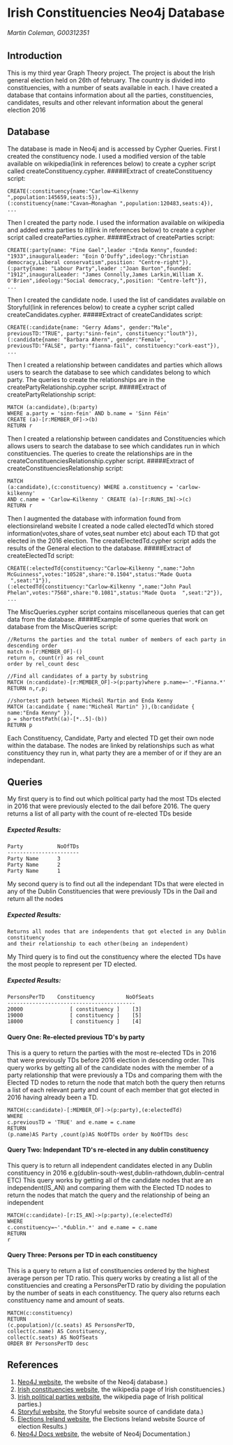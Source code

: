 # Irish Constituencies Neo4j Database
###### Martin Coleman, G00312351

## Introduction
This is my third year Graph Theory project. The project is about the Irish general election held on 26th of february.
The country is divided into constituencies, with a number of seats available in each. 
I have created a database that contains information about all the parties, constituencies, candidates, results and other relevant information about the general election 2016

## Database
The database is made in Neo4j and is accessed by Cypher Queries.
First I created the constituency node.
I used a modified version of the table available on wikipedia(link in references below) to create a cypher script called createConstituency.cypher. 
#####Extract of createConstituency script:
```cypher
CREATE(:constituency{name:"Carlow–Kilkenny ",population:145659,seats:5}),
(:constituency{name:"Cavan–Monaghan ",population:120483,seats:4}),
...
```
Then I created the party node.
I used the information available on wikipedia and added extra parties to it(link in references below) to create a cypher script called createParties.cypher. 
#####Extract of createParties script:
```cypher
CREATE(:party{name: "Fine Gael",leader :"Enda Kenny",founded: "1933",inauguralLeader: "Eoin O'Duffy",ideology:"Christian democracy,Liberal conservatism",position: "Centre-right"}),
(:party{name: "Labour Party",leader :"Joan Burton",founded: "1912",inauguralLeader: "James Connolly,James Larkin,William X. O'Brien",ideology:"Social democracy,",position: "Centre-left"}),
...
```
Then I created the candidate node.
I used the list of candidates available on Storyful(link in references below) to create a cypher script called createCandidates.cypher.
#####Extract of createCandidates script:
```cypher
CREATE(:candidate{name: "Gerry Adams", gender:"Male", previousTD:"TRUE", party:"sinn-fein", constituency:"louth"}),
(:candidate{name: "Barbara Ahern", gender:"Female", previousTD:"FALSE", party:"fianna-fail", constituency:"cork-east"}),
...
```
Then I created a relationship between candidates and parties which allows users to search the database to see which candidates belong to which party. The queries to create the relationships are in the createPartyRelationship.cypher script.
#####Extract of createPartyRelationship script:
```cypher
MATCH (a:candidate),(b:party)
WHERE a.party = 'sinn-fein' AND b.name = 'Sinn Féin'
CREATE (a)-[r:MEMBER_OF]->(b)
RETURN r
```

Then I created a relationship between candidates and Constituencies which allows users to search the database to see which candidates run in which constituencies. The queries to create the relationships are in the createConstituenciesRelationship.cypher script.
#####Extract of createConstituenciesRelationship script:
```cypher
MATCH 
(a:candidate),(c:constituency) WHERE a.constituency = 'carlow-kilkenny' 
AND c.name = 'Carlow–Kilkenny ' CREATE (a)-[r:RUNS_IN]->(c)
RETURN r
```

Then I augmented the database with information found from electionsireland website
I created a node called electedTd which stored information(votes,share of votes,seat number etc) about each TD that got elected in the 2016 election.
The createElectedTd.cypher script adds the results of the General election to the database.
#####Extract of createElectedTd script:
```cypher
CREATE(:electedTd{constituency:"Carlow–Kilkenny ",name:"John McGuinness",votes:"10528",share:"0.1504",status:"Made Quota  ",seat:"1"}),
(:electedTd{constituency:"Carlow–Kilkenny ",name:"John Paul Phelan",votes:"7568",share:"0.1081",status:"Made Quota  ",seat:"2"}),
...
```
The MiscQueries.cypher script contains miscellaneous queries that can get data from the database.
#####Example of some queries that work on database from the MiscQueries script:
```cypher
//Returns the parties and the total number of members of each party in descending order
match n-[r:MEMBER_OF]-()
return n, count(r) as rel_count
order by rel_count desc

//Find all candidates of a party by substring
MATCH (n:candidate)-[r:MEMBER_OF]->(p:party)where p.name=~'.*Fianna.*'
RETURN n,r,p;

//shortest path between Micheál Martin and Enda Kenny
MATCH (a:candidate { name:"Micheál Martin" }),(b:candidate { name:"Enda Kenny" }),
p = shortestPath((a)-[*..5]-(b))
RETURN p
```

Each Constituency, Candidate, Party and elected TD get their own node within the database.
The nodes are linked by relationships such as what constituency they run in, what party they are a member of or if they are an independant.

## Queries
My first query is to find out which political party had the most TDs elected in 2016 that were previously elected to the dail before 2016.
The query returns a list of all party with the count of re-elected TDs beside
##### Expected Results:
```
Party           NoOfTDs
-----------------------
Party Name      3
Party Name      2
Party Name      1
```

My second query is to find out all the independant TDs that were elected in any of the Dublin Constituencies that were previously TDs in the Dail and return all the nodes

##### Expected Results:
```
Returns all nodes that are independents that got elected in any Dublin constituency 
and their relationship to each other(being an independent) 
```

My Third query is to find out the constituency where the elected TDs have the most people to represent per TD elected.

##### Expected Results:
```
PersonsPerTD	Constituency		  NoOfSeats
-----------------------------------------
20000			    [ constituency ]	[3]
19000			    [ constituency ]	[5]
18000			    [ constituency ]	[4]
```

#### Query One: Re-elected previous TD's by party
This is a query to return the parties with the most re-elected TDs in 2016 that were previously TDs before 2016 election in descending order.
This query works by getting all of the candidate nodes with the member of a party relationship that were previously a TDs and comparing them with the Elected TD nodes to return the node that match both the query then returns a list of each relevant party and count of each member that got elected in 2016 having already been a TD.
```cypher
MATCH(c:candidate)-[:MEMBER_OF]->(p:party),(e:electedTd)
WHERE
c.previousTD = 'TRUE' and e.name = c.name
RETURN
(p.name)AS Party ,count(p)AS NoOfTDs order by NoOfTDs desc
```

#### Query Two: Independant TD's re-elected in any dublin constituency
This query is to return all independent candidates elected in any Dublin constituency in 2016 e.g(dublin-south-west,dublin-rathdown,dublin-central ETC)
This query works by getting all of the candidate nodes that are an independent(IS_AN) and comparing them with the Elected TD nodes to return the nodes that match the query and the relationship of being an independent
```cypher
MATCH(c:candidate)-[r:IS_AN]->(p:party),(e:electedTd)
WHERE
c.constituency=~'.*dublin.*' and e.name = c.name
RETURN
r
```

#### Query Three: Persons per TD in each constituency
This is a query to return a list of constituencies ordered by the highest average person per TD ratio.
This query works by creating a list all of the constituencies and creating a PersonsPerTD ratio by dividing the population by the number of seats in each constituency. The query also returns each constituency name and amount of seats.
```cypher
MATCH(c:constituency)
RETURN
(c.population)/(c.seats) AS PersonsPerTD, 
collect(c.name) AS Constituency,
collect(c.seats) AS NoOfSeats
ORDER BY PersonsPerTD desc
```

## References
1. [Neo4J website](http://neo4j.com/), the website of the Neo4j database.)
2. [Irish constituencies website](https://en.wikipedia.org/wiki/Parliamentary_constituencies_in_the_Republic_of_Ireland), the wikipedia page of Irish constituencies.)
3. [Irish political parties website](https://en.wikipedia.org/wiki/List_of_political_parties_in_the_Republic_of_Ireland), the wikipedia page of Irish political parties.)
4. [Storyful website](https://medium.com/@Storyful/introducing-the-irish-election-open-database-68b49855657b#.avjerd187), the Storyful website source of candidate data.)
5. [Elections Ireland website](https://electionsireland.org/results/general/32dail.cfm), the Elections Ireland website Source of election Results.)
6. [Neo4J Docs website](http://neo4j.com/docs/), the website of Neo4j Documentation.)
